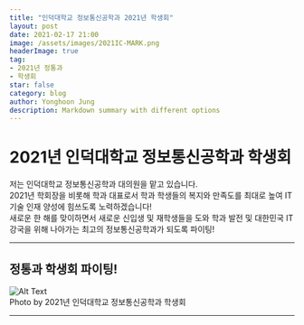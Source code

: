 ```yaml
---
title: "인덕대학교 정보통신공학과 2021년 학생회"
layout: post
date: 2021-02-17 21:00
image: /assets/images/2021IC-MARK.png
headerImage: true
tag:
- 2021년 정통과
- 학생회
star: false
category: blog
author: Yonghoon Jung
description: Markdown summary with different options
---
```


# 2021년 인덕대학교 정보통신공학과 학생회

저는 인덕대학교 정보통신공학과 대의원을 맡고 있습니다. <br>
2021년 학회장을 비롯해 학과 대표로서 학과 학생들의 복지와 만족도를 최대로 높여 IT 기술 인재 양성에 힘쓰도록 노력하겠습니다! <br>
새로운 한 해를 맞이하면서 새로운 신입생 및 재학생들을 도와 학과 발전 및 대한민국 IT 강국을 위해 나아가는 최고의 정보통신공학과가 되도록 파이팅!


---

## 정통과 학생회 파이팅!
<div class="side-by-side">
    <img class="image" src="https://yonghoon-jung.github.io/assets/images/2021IC.jpg" alt="Alt Text">
    <figcaption class="caption">Photo by 2021년 인덕대학교 정보통신공학과 학생회</figcaption>
</div>


---

